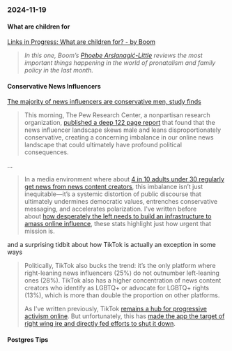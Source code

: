 ### 2024-11-19
#### What are children for
[Links in Progress: What are children for?  - by Boom](https://www.worksinprogress.news/p/links-in-progress-what-are-children)

> _In this one, Boom’s [Phoebe Arslanagić-Little](https://x.com/pmarslanagic?lang=en-GB) reviews the most important things happening in the world of pronatalism and family policy in the last month._

#### Conservative News Influencers
[The majority of news influencers are conservative men, study finds](https://www.usermag.co/p/the-majority-of-news-influencers)

> This morning, The Pew Research Center, a nonpartisan research organization, [published a deep 122 page report](https://www.pewresearch.org/journalism/2024/11/18/americas-news-influencers/) that found that the news influencer landscape skews male and leans disproportionately conservative, creating a concerning imbalance in our online news landscape that could ultimately have profound political consequences.

…

> In a media environment where about [4 in 10 adults under 30 regularly get news from news content creators](https://www.pewresearch.org/journalism/2024/11/18/americas-news-influencers/), this imbalance isn’t just inequitable—it’s a systemic distortion of public discourse that ultimately undermines democratic values, entrenches conservative messaging, and accelerates polarization. I've written before about [how desperately the left needs to build an infrastructure to amass online influence](https://www.usermag.co/p/why-democrats-wont-build-their-own), these stats highlight just how urgent that mission is.

and a surprising tidbit about how TikTok is actually an exception in some ways

> Politically, TikTok also bucks the trend: it’s the only platform where right-leaning news influencers (25%) do not outnumber left-leaning ones (28%). TikTok also has a higher concentration of news content creators who identify as LGBTQ+ or advocate for LGBTQ+ rights (13%), which is more than double the proportion on other platforms.
> 
> As I've written previously, TikTok [remains a hub for progressive activism online](https://www.washingtonpost.com/technology/2024/06/13/influencers-biden-tiktok-ban/). But unfortunately, this has [made the app the target of right wing ire and directly fed efforts to shut it down](https://www.theguardian.com/commentisfree/2024/mar/16/tiktok-ban-progressive-politics-activism).

#### Postgres Tips
